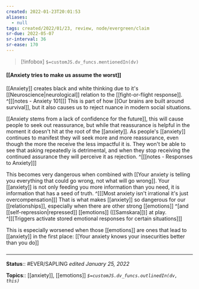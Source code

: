 ```yaml
---
created: 2022-01-23T20:01:53 
aliases:
  - null
tags: created/2022/01/23, review, node/evergreen/claim
sr-due: 2022-05-07
sr-interval: 36
sr-ease: 170
---
```

> [!infobox]
`$=customJS.dv_funcs.mentionedIn(dv)`

#### [[Anxiety tries to make us assume the worst]] 

[[Anxiety]] creates black and white thinking due to it's [[Neuroscience|neurological]] relation to the [[fight-or-flight response]].
^[[[notes - Anxiety 101]]]
This is part of how [[Our brains are built around survival]],
but it also causes us to reject nuance in modern social situations.

[[Anxiety stems from a lack of confidence for the future]],
this will cause people to seek out reassurance,
but while that reassurance is helpful in the moment it doesn't hit at the root of the [[anxiety]].
As people's [[anxiety]] continues to manifest they will seek more and more reassurance,
even though the more the receive the less impactful it is. They won't be able to see that asking repeatedly is detrimental,
and when they stop receiving the continued assurance they will perceive it as rejection.
^[[[notes - Responses to Anxiety]]]

This becomes very dangerous when combined with
[[Your anxiety is telling you everything that could go wrong, not what will go wrong]].
Your [[anxiety]] is not only feeding you more information than you need,
it is information that has a seed of truth.
^[[[Most anxiety isn't irrational it's just overcompensation]]]
That is what makes [[anxiety]] so dangerous for our [[relationships]],
especially when there are other strong [[emotions]] 
^[and [[self-repression|repressed]] [[emotions]] ([[Samskara]])]
at play.
^[[[Triggers activate stored emotional responses for certain situations]]]

This is especially worsened when those [[emotions]] are ones that lead to [[anxiety]] in the first place:
[[Your anxiety knows your insecurities better than you do]]

### <hr class="footnote"/>

**Status**:: #EVER/SAPLING 
*edited January 25, 2022*

**Topics**:: [[anxiety]], [[emotions]] 
*`$=customJS.dv_funcs.outlinedIn(dv, this)`*
